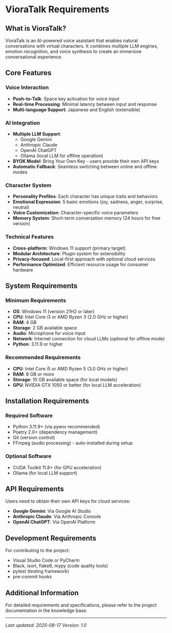# VioraTalk Requirements

## What is VioraTalk?

VioraTalk is an AI-powered voice assistant that enables natural conversations with virtual characters. It combines multiple LLM engines, emotion recognition, and voice synthesis to create an immersive conversational experience.

## Core Features

### Voice Interaction
- **Push-to-Talk**: Space key activation for voice input
- **Real-time Processing**: Minimal latency between input and response
- **Multi-language Support**: Japanese and English (extensible)

### AI Integration
- **Multiple LLM Support**: 
  - Google Gemini
  - Anthropic Claude
  - OpenAI ChatGPT
  - Ollama (local LLM for offline operation)
- **BYOK Model**: Bring Your Own Key - users provide their own API keys
- **Automatic Fallback**: Seamless switching between online and offline modes

### Character System
- **Personality Profiles**: Each character has unique traits and behaviors
- **Emotional Expression**: 5 basic emotions (joy, sadness, anger, surprise, neutral)
- **Voice Customization**: Character-specific voice parameters
- **Memory System**: Short-term conversation memory (24 hours for free version)

### Technical Features
- **Cross-platform**: Windows 11 support (primary target)
- **Modular Architecture**: Plugin system for extensibility
- **Privacy-focused**: Local-first approach with optional cloud services
- **Performance Optimized**: Efficient resource usage for consumer hardware

## System Requirements

### Minimum Requirements
- **OS**: Windows 11 (version 21H2 or later)
- **CPU**: Intel Core i3 or AMD Ryzen 3 (2.0 GHz or higher)
- **RAM**: 4 GB
- **Storage**: 2 GB available space
- **Audio**: Microphone for voice input
- **Network**: Internet connection for cloud LLMs (optional for offline mode)
- **Python**: 3.11.9 or higher

### Recommended Requirements
- **CPU**: Intel Core i5 or AMD Ryzen 5 (3.0 GHz or higher)
- **RAM**: 8 GB or more
- **Storage**: 10 GB available space (for local models)
- **GPU**: NVIDIA GTX 1050 or better (for local LLM acceleration)

## Installation Requirements

### Required Software
- Python 3.11.9+ (via pyenv recommended)
- Poetry 2.0+ (dependency management)
- Git (version control)
- FFmpeg (audio processing) - auto-installed during setup

### Optional Software
- CUDA Toolkit 11.8+ (for GPU acceleration)
- Ollama (for local LLM support)

## API Requirements

Users need to obtain their own API keys for cloud services:
- **Google Gemini**: Via Google AI Studio
- **Anthropic Claude**: Via Anthropic Console
- **OpenAI ChatGPT**: Via OpenAI Platform

## Development Requirements

For contributing to the project:
- Visual Studio Code or PyCharm
- Black, isort, flake8, mypy (code quality tools)
- pytest (testing framework)
- pre-commit hooks

## Additional Information

For detailed requirements and specifications, please refer to the project documentation in the knowledge base.

---

*Last updated: 2025-08-17*
*Version: 1.0*